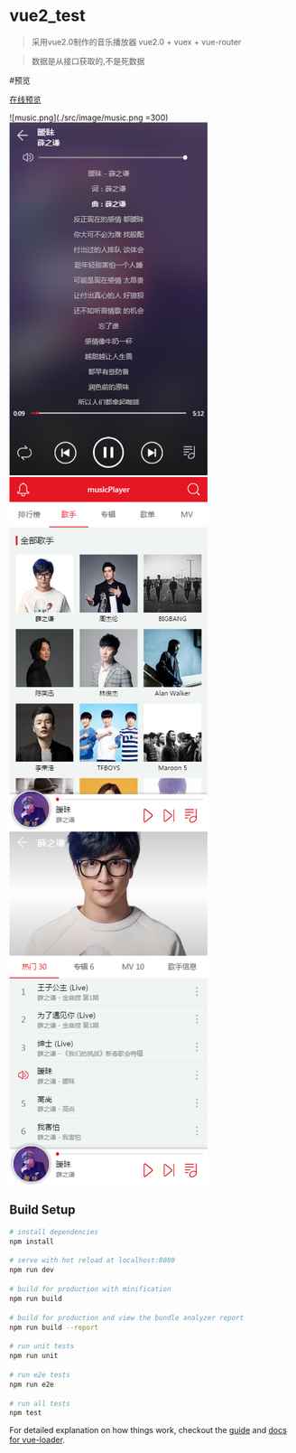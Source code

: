 # vue2_test

>采用vue2.0制作的音乐播放器 vue2.0 + vuex + vue-router

>数据是从接口获取的,不是死数据

#预览

[在线预览](https://zhangyuxin777.github.io/Vue2_music_player/dist/index.html#/)


![music.png](./src/image/music.png =300)![music-lyric.png](./src/image/music-lyric.png)
![list-singer.png](./src/image/list-singer.png)![singer.png](./src/image/singer.png)


## Build Setup

``` bash
# install dependencies
npm install

# serve with hot reload at localhost:8080
npm run dev

# build for production with minification
npm run build

# build for production and view the bundle analyzer report
npm run build --report

# run unit tests
npm run unit

# run e2e tests
npm run e2e

# run all tests
npm test
```

For detailed explanation on how things work, checkout the [guide](http://vuejs-templates.github.io/webpack/) and [docs for vue-loader](http://vuejs.github.io/vue-loader).

